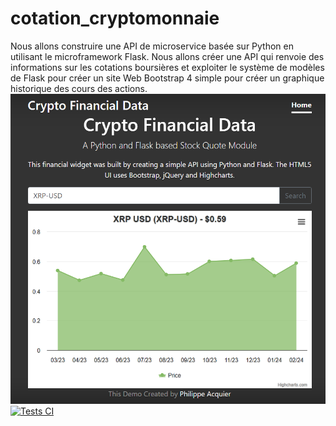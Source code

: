 # cotation_cryptomonnaie

Nous allons construire une API de microservice basée sur Python en utilisant le microframework Flask. Nous allons créer une API qui renvoie des informations sur les cotations boursières et exploiter le système de modèles de Flask pour créer un site Web Bootstrap 4 simple pour créer un graphique historique des cours des actions.
![](./capture.PNG)
[![Tests CI](https://github.com/PhilippeDataScienc/cotation_cryptomonnaie/actions/workflows/tests.yml/badge.svg)](https://github.com/PhilippeDataScienc/cotation_cryptomonnaie/actions/workflows/tests.yml)